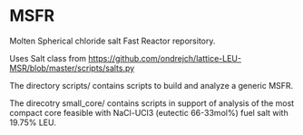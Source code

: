 # MSFR

Molten Spherical chloride salt Fast Reactor reporsitory.

Uses Salt class from https://github.com/ondrejch/lattice-LEU-MSR/blob/master/scripts/salts.py

The directory scripts/ contains scripts to build and analyze a generic MSFR.

The direcotry small_core/ contains scripts in support of analysis of the most compact core feasible with NaCl-UCl3 (eutectic 66-33mol%) fuel salt with 19.75% LEU. 

